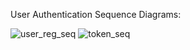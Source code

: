 User Authentication Sequence Diagrams:

![user_reg_seq](https://github.com/noahgiboney/tworkout/assets/64711651/914f098d-fa18-47d1-af7c-66584a7de2c4)
![token_seq](https://github.com/noahgiboney/tworkout/assets/64711651/45ec6af4-fa5e-4afe-94c1-c6277a8cec0a)

